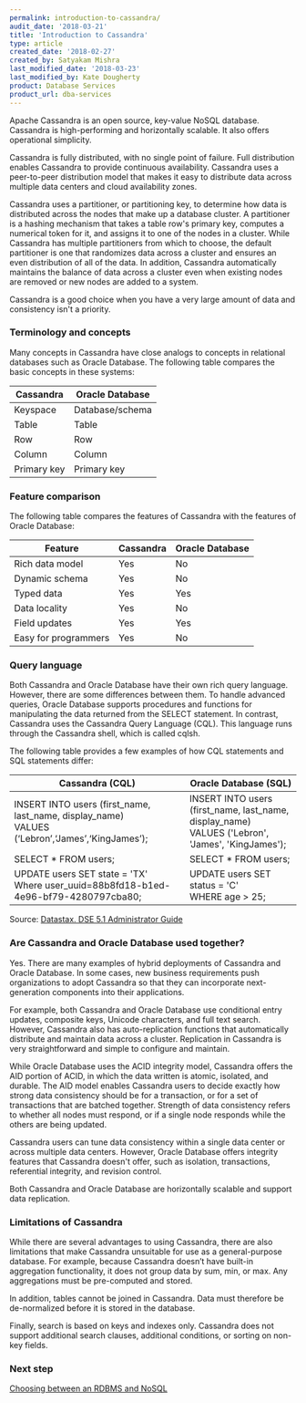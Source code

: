 ```yaml
---
permalink: introduction-to-cassandra/
audit_date: '2018-03-21'
title: 'Introduction to Cassandra'
type: article
created_date: '2018-02-27'
created_by: Satyakam Mishra
last_modified_date: '2018-03-23'
last_modified_by: Kate Dougherty
product: Database Services
product_url: dba-services
---
```


Apache Cassandra is an open source, key-value NoSQL database. Cassandra is high-performing and horizontally scalable. It also offers operational simplicity.

Cassandra is fully distributed, with no single point of failure. Full distribution enables Cassandra to provide continuous availability. Cassandra uses a peer-to-peer distribution model that makes it easy to distribute data across multiple data centers and cloud availability zones.

Cassandra uses a partitioner, or partitioning key, to determine how data is distributed across the nodes that make up a database cluster. A partitioner is a hashing mechanism that takes a table row's primary key, computes a numerical token for it, and assigns it to one of the nodes in a cluster. While Cassandra has multiple partitioners from which to choose, the default partitioner is one that randomizes data across a cluster and ensures an even distribution of all of the data. In addition, Cassandra automatically maintains the balance of data across a cluster even when existing nodes are removed or new nodes are added to a system.

Cassandra is a good choice when you have a very large amount of data and consistency isn't a priority.

### Terminology and concepts

Many concepts in Cassandra have close analogs to concepts in relational databases such as Oracle Database. The following table compares the basic concepts in these systems:

| Cassandra   | Oracle Database |
| ----------- | --------------- |
| Keyspace    | Database/schema |
| Table       | Table           |
| Row         | Row             |
| Column      | Column          |
| Primary key | Primary key     |

### Feature comparison

The following table compares the features of Cassandra with the features of Oracle Database:

| Feature              | Cassandra | Oracle Database |
| -------------------- | --------- | --------------- |
| Rich data model      | Yes       | No              |
| Dynamic schema       | Yes       | No              |
| Typed data           | Yes       | Yes             |
| Data locality        | Yes       | No              |
| Field updates        | Yes       | Yes             |
| Easy for programmers | Yes       | No              |

### Query language

Both Cassandra and Oracle Database have their own rich query language. However, there are some differences between them. To handle advanced queries, Oracle Database supports procedures and functions for manipulating the data returned from the SELECT statement. In contrast, Cassandra uses the Cassandra Query Language (CQL). This language runs through the Cassandra shell, which is called cqlsh.

The following table provides a few examples of how CQL statements and SQL statements differ:

| Cassandra (CQL)                                                                                 | Oracle Database (SQL)                                                 |
|-------------------------------------------------------------------------------------------------|-----------------------------------------------------------------------|
| INSERT INTO users (first_name, last_name, display_name) <br />VALUES (‘Lebron’,‘James’,‘KingJames’); | INSERT INTO users (first_name, last_name, display_name) <br />VALUES ('Lebron', 'James', 'KingJames'); |
| SELECT * FROM users;                                                                            | SELECT * FROM users;                                                  |
| UPDATE users SET state = 'TX' <br />Where user_uuid=88b8fd18-b1ed-4e96-bf79-4280797cba80;             | UPDATE users SET status = 'C' <br />WHERE age > 25;                         |
Source: [Datastax. DSE 5.1 Administrator Guide](http://docs.datastax.com/en/dse/5.1/dse-admin/)

### Are Cassandra and Oracle Database used together?

Yes. There are many examples of hybrid deployments of Cassandra and Oracle Database. In some cases, new business requirements push organizations to adopt Cassandra so that they can incorporate next-generation components into their applications.

For example, both Cassandra and Oracle Database use conditional entry updates, composite keys, Unicode characters, and full text search. However, Cassandra also has auto-replication functions that automatically distribute and maintain data across a cluster. Replication in Cassandra is very straightforward and simple to configure and maintain.

While Oracle Database uses the ACID integrity model, Cassandra offers the AID portion of ACID, in which the data written is atomic, isolated, and durable. The AID model enables Cassandra users to decide exactly how strong data consistency should be for a transaction, or for a set of transactions that are batched together. Strength of data consistency refers to whether all nodes must respond, or if a single node responds while the others are being updated.

Cassandra users can tune data consistency within a single data center or across multiple data centers. However, Oracle Database offers integrity features that Cassandra doesn't offer, such as isolation, transactions, referential integrity, and revision control.  

Both Cassandra and Oracle Database are horizontally scalable and support data replication.

### Limitations of Cassandra

While there are several advantages to using Cassandra, there are also limitations that make Cassandra unsuitable for use as a general-purpose database. For example, because Cassandra doesn’t have built-in aggregation functionality, it does not group data by sum, min, or max. Any aggregations must be pre-computed and stored.

In addition, tables cannot be joined in Cassandra. Data must therefore be de-normalized before it is stored in the database.  

Finally, search is based on keys and indexes only. Cassandra does not support additional search clauses, additional conditions, or sorting on non-key fields.

### Next step

[Choosing between an RDBMS and NoSQL](/how-to/choosing-between-an-rdbms-and-nosql)
